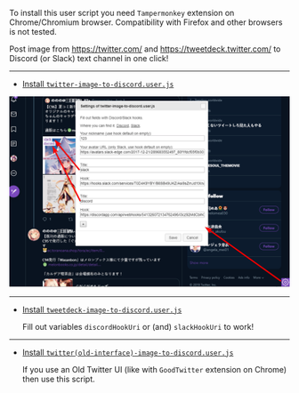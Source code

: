 To install this user script you need `Tampermonkey` extension on Chrome/Chromium browser. Compatibility with Firefox and other browsers is not tested. 

Post image from https://twitter.com/ and https://tweetdeck.twitter.com/ to Discord (or Slack) text channel in one click! 

---

* [Install `twitter-image-to-discord.user.js`](https://github.com/shtrih/twitter-repost-image-to-discord/raw/master/twitter-image-to-discord.user.js)

![Settings dialog on the screenshot](/screenshot-0.png)

---

* [Install `tweetdeck-image-to-discord.user.js`](https://github.com/shtrih/twitter-repost-image-to-discord/raw/master/tweetdeck-image-to-discord.user.js)

    Fill out variables `discordHookUri` or (and) `slackHookUri` to work!

---

* [Install `twitter(old-interface)-image-to-discord.user.js`](https://github.com/shtrih/twitter-repost-image-to-discord/raw/master/twitter(old-interface)-image-to-discord.user.js)
    
    If you use an Old Twitter UI (like with `GoodTwitter` extension on Chrome) then use this script.